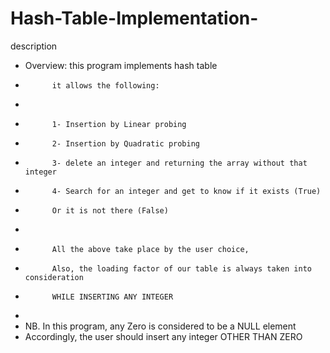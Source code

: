# Hash-Table-Implementation-
description 
 * Overview: this program implements hash table
 *           it allows the following:
 *
 *           1- Insertion by Linear probing
 *           2- Insertion by Quadratic probing
 *           3- delete an integer and returning the array without that integer
 *           4- Search for an integer and get to know if it exists (True)
 *           Or it is not there (False)
 *
 *           All the above take place by the user choice,
 *           Also, the loading factor of our table is always taken into consideration
 *           WHILE INSERTING ANY INTEGER
 *
 * NB. In this program, any Zero is considered to be a NULL element
 * Accordingly, the user should insert any integer OTHER THAN ZERO
